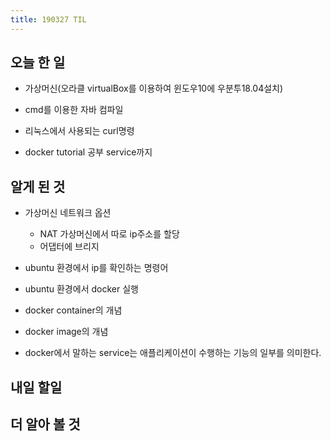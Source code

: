 ```yaml
---
title: 190327 TIL
---
```

## 오늘 한 일
- 가상머신(오라클 virtualBox를 이용하여 윈도우10에 우분투18.04설치)

- cmd를 이용한 자바 컴파일

- 리눅스에서 사용되는 curl명령 

- docker tutorial 공부 service까지

## 알게 된 것

- 가상머신 네트워크 옵션
    - NAT 가상머신에서 따로 ip주소를 할당
    - 어댑터에 브리지 
- ubuntu 환경에서 ip를 확인하는 명령어 
- ubuntu 환경에서 docker 실행

- docker container의 개념 
- docker image의 개념
- docker에서 말하는 service는 애플리케이션이 수행하는 기능의 일부를 의미한다.
## 내일 할일

## 더 알아 볼 것
